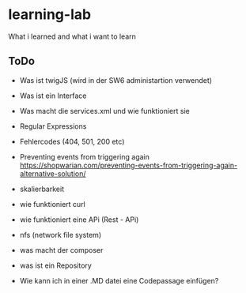 # learning-lab
What i learned and what i want to learn

## ToDo
- Was ist twigJS (wird in der SW6 administartion verwendet)
- Was ist ein Interface
- Was macht die services.xml und wie funktioniert sie
- Regular Expressions
- Fehlercodes (404, 501, 200 etc)
- Preventing events from triggering again
https://shopwarian.com/preventing-events-from-triggering-again-alternative-solution/

- skalierbarkeit
- wie funktioniert curl
- wie funktioniert eine APi (Rest - APi)
- nfs (network file system)
- was macht der composer
- was ist ein Repository
- Wie kann ich in einer .MD datei eine Codepassage einfügen?
